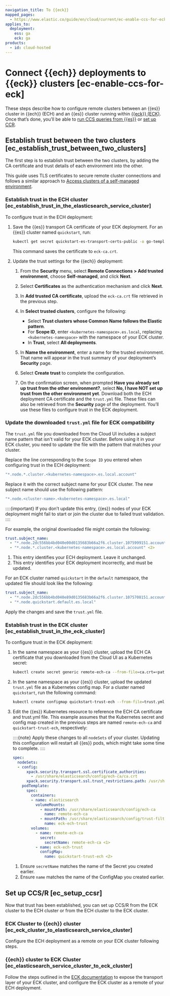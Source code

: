 ```yaml
---
navigation_title: To {{eck}}
mapped_pages:
  - https://www.elastic.co/guide/en/cloud/current/ec-enable-ccs-for-eck.html
applies_to:
  deployment:
    ess: ga
    eck: ga
products:
  - id: cloud-hosted
---
```


# Connect {{ech}} deployments to {{eck}} clusters [ec-enable-ccs-for-eck]

These steps describe how to configure remote clusters between an {{es}} cluster in {{ech}} (ECH) and an {{es}} cluster running within [{{eck}} (ECK)](/deploy-manage/deploy/cloud-on-k8s.md). Once that’s done, you’ll be able to [run CCS queries from {{es}}](/solutions/search/cross-cluster-search.md) or [set up CCR](/deploy-manage/tools/cross-cluster-replication/set-up-cross-cluster-replication.md).


## Establish trust between the two clusters [ec_establish_trust_between_two_clusters]

The first step is to establish trust between the two clusters, by adding the CA certificate and trust details of each environment into the other.

This guide uses TLS certificates to secure remote cluster connections and follows a similar approach to [Access clusters of a self-managed environment](ec-remote-cluster-self-managed.md).

### Establish trust in the ECH cluster [ec_establish_trust_in_the_elasticsearch_service_cluster]

To configure trust in the ECH deployment:

1. Save the {{es}} transport CA certificate of your ECK deployment. For an {{es}} cluster named `quickstart`, run:

    ```sh
    kubectl get secret quickstart-es-transport-certs-public -o go-template='{{index .data "ca.crt" | base64decode}}' > eck-ca.crt
    ```

    This command saves the certificate to `eck-ca.crt`.

2. Update the trust settings for the {{ech}} deployment:

    1. From the **Security** menu, select **Remote Connections > Add trusted environment**, choose **Self-managed**, and click **Next**.

    2. Select **Certificates** as the authentication mechanism and click **Next**.

    3. In **Add trusted CA certificate**, upload the `eck-ca.crt` file retrieved in the previous step.

    4. In **Select trusted clusters**, configure the following:
        * Select **Trust clusters whose Common Name follows the Elastic pattern**.
        * For **Scope ID**, enter `<kubernetes-namespace>.es.local`, replacing `<kubernetes-namespace>` with the namespace of your ECK cluster.
        * In **Trust**, select **All deployments**.

    5. In **Name the environment**, enter a name for the trusted environment. That name will appear in the trust summary of your deployment’s **Security** page.

    6. Select **Create trust** to complete the configuration.

    7. On the confirmation screen, when prompted **Have you already set up trust from the other environment?**, select **No, I have NOT set up trust from the other environment yet**. Download both the ECH deployment CA certificate and the `trust.yml` file. These files can also be retrieved from the **Security** page of the deployment. You’ll use these files to configure trust in the ECK deployment.

### Update the downloaded `trust.yml` file for ECK compatibility

The `trust.yml` file you downloaded from the Cloud UI includes a subject name pattern that isn't valid for your ECK cluster. Before using it in your ECK cluster, you need to update the file with the pattern that matches your cluster.

Replace the line corresponding to the `Scope ID` you entered when configuring trust in the ECH deployment:

```sh
"*.node.*.cluster.<kubernetes-namespace>.es.local.account"
```

Replace it with the correct subject name for your ECK cluster. The new subject name should use the following pattern:

```sh
"*.node.<cluster-name>.<kubernetes-namespace>.es.local"
```

::::{important}
If you don’t update this entry, {{es}} nodes of your ECK deployment might fail to start or join the cluster due to failed trust validation.
::::

For example, the original downloaded file might contain the following:

```yaml
trust.subject_name:
  - "*.node.2dc556bb4bd040e00d0135683b66a2f6.cluster.1075999151.account" <1>
  - "*.node.*.cluster.<kubernetes-namespace>.es.local.account" <2>
```
1. This entry identifies your ECH deployment. Leave it unchanged.
2. This entry identifies your ECK deployment incorrectly, and must be updated.

For an ECK cluster named `quickstart` in the `default` namespace, the updated file should look like the following:

```yaml
trust.subject_name:
  - "*.node.2dc556bb4bd040e89d0135683b66a2f6.cluster.1075708151.account"
  - "*.node.quickstart.default.es.local"
```

Apply the changes and save the `trust.yml` file.


### Establish trust in the ECK cluster [ec_establish_trust_in_the_eck_cluster]

To configure trust in the ECK deployment:

1. In the same namespace as your {{es}} cluster, upload the ECH CA certificate that you downloaded from the Cloud UI as a Kubernetes secret:

    ```sh
    kubectl create secret generic remote-ech-ca --from-file=ca.crt=<path-to-CA-certificate-file> -n <namespace>
    ```

2. In the same namespace as your {{es}} cluster, upload the updated `trust.yml` file as a Kubernetes config map. For a cluster named `quickstart`, run the following command:

    ```sh
    kubectl create configmap quickstart-trust-ech --from-file=trust.yml=<path-to-trust.yml> -n <namespace>
    ```

3. Edit the {{es}} Kubernetes resource to reference the ECH CA certificate and trust.yml file. This example assumes that the Kubernetes secret and config map created in the previous steps are named `remote-ech-ca` and `quickstart-trust-ech`, respectively:

    ::::{note}
    Apply these changes to all `nodeSets` of your cluster. Updating this configuration will restart all {{es}} pods, which might take some time to complete.
    ::::

    ```yaml
    spec:
      nodeSets:
      - config:
          xpack.security.transport.ssl.certificate_authorities:
            - /usr/share/elasticsearch/config/ech-ca/ca.crt
          xpack.security.transport.ssl.trust_restrictions.path: /usr/share/elasticsearch/config/trust-filter/trust.yml
        podTemplate:
          spec:
            containers:
            - name: elasticsearch
              volumeMounts:
                - mountPath: /usr/share/elasticsearch/config/ech-ca
                  name: remote-ech-ca
                - mountPath: /usr/share/elasticsearch/config/trust-filter
                  name: eck-ech-trust
            volumes:
              - name: remote-ech-ca
                secret:
                  secretName: remote-ech-ca <1>
              - name: eck-ech-trust
                configMap:
                  name: quickstart-trust-ech <2>
    ```
    1. Ensure `secretName` matches the name of the Secret you created earlier.
    2. Ensure `name` matches the name of the ConfigMap you created earlier.

## Set up CCS/R [ec_setup_ccsr]

Now that trust has been established, you can set up CCS/R from the ECK cluster to the ECH cluster or from the ECH cluster to the ECK cluster.

### ECK Cluster to {{ech}} cluster [ec_eck_cluster_to_elasticsearch_service_cluster]

Configure the ECH deployment as a remote on your ECK cluster following [](ec-remote-cluster-self-managed.md#ec_connect_to_the_remote_cluster_4) steps.

### {{ech}} cluster to ECK Cluster [ec_elasticsearch_service_cluster_to_eck_cluster]

Follow the steps outlined in the [ECK documentation](/deploy-manage/remote-clusters/eck-remote-clusters.md#k8s_configure_the_remote_cluster_connection_through_the_elasticsearch_rest_api) to expose the transport layer of your ECK cluster, and configure the ECK cluster as a remote of your ECH deployment.
